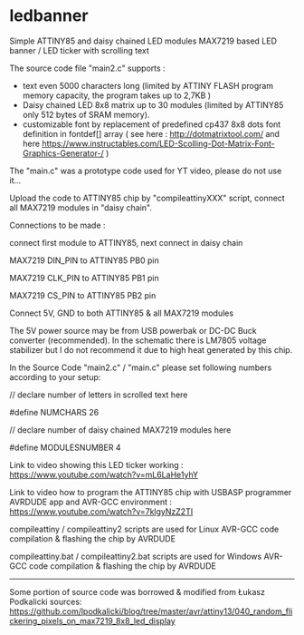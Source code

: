 # ledbanner

Simple ATTINY85 and daisy chained LED modules MAX7219 based LED banner / LED ticker with scrolling text

The source code file "main2.c" supports :
- text even 5000 characters long (limited by ATTINY FLASH program memory capacity, the program takes up to 2,7KB )
- Daisy chained LED 8x8 matrix up to 30 modules (limited by ATTINY85 only 512 bytes of SRAM memory).
- customizable font by replacement of predefined cp437 8x8 dots font definition in fontdef[] array ( see here : http://dotmatrixtool.com/ and here https://www.instructables.com/LED-Scolling-Dot-Matrix-Font-Graphics-Generator-/ )

The "main.c" was a prototype code used for YT video, please do not use it...

Upload the code to  ATTINY85 chip by "compileattinyXXX" script, connect all  MAX7219 modules in "daisy chain".

Connections to be made :

connect first module to ATTINY85, next connect in daisy chain 

MAX7219 DIN_PIN	to ATTINY85	PB0 pin

MAX7219 CLK_PIN	to ATTINY85	PB1 pin

MAX7219 CS_PIN	to ATTINY85 PB2 pin

Connect 5V, GND to both ATTINY85 & all MAX7219 modules

The 5V power source may be from USB powerbak or DC-DC Buck converter (recommended).  In the schematic there is LM7805 voltage stabilizer but I do not recommend it due to high heat generated by this chip. 

In the Source Code "main2.c" / "main.c" please set following numbers according to your setup:

// declare number of letters in scrolled text here

#define NUMCHARS		26

// declare number of daisy chained MAX7219 modules here

#define MODULESNUMBER           4


Link to video showing this LED ticker working : https://www.youtube.com/watch?v=mL6LaHe1yhY

Link to video how to program the ATTINY85 chip with USBASP programmer AVRDUDE app and AVR-GCC environment : https://www.youtube.com/watch?v=7klgyNzZ2TI

compileattiny / compileattiny2  scripts are used for Linux AVR-GCC code compilation & flashing the chip by AVRDUDE

compileattiny.bat / compileattiny2.bat  scripts are used for Windows AVR-GCC code compilation & flashing the chip by AVRDUDE

---------------------------

Some portion of source code was borrowed & modified from Łukasz Podkalicki sources:
https://github.com/lpodkalicki/blog/tree/master/avr/attiny13/040_random_flickering_pixels_on_max7219_8x8_led_display
